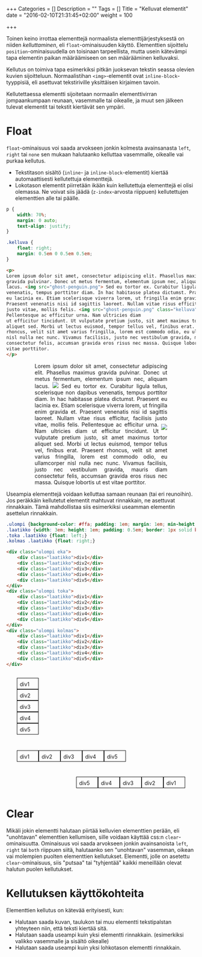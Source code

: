 +++
Categories = []
Description = ""
Tags = []
Title = "Kelluvat elementit"
date = "2016-02-10T21:31:45+02:00"
weight = 100

+++

Toinen keino irrottaa elementtejä normaalista elementtijärjestyksestä
on niiden *kelluttaminen*, eli `float`-ominaisuuden käyttö. Elementtien
sijoittelu `position`-ominaisuudella on toisinaan tarpeellista, mutta
usein kätevämpi tapa elementin paikan määräämiseen on sen määrääminen
kelluvaksi.

Kellutus on toimiva tapa esimerkiksi pitkän juoksevan tekstin seassa
olevien kuvien sijoitteluun. Normaalistihan `<img>`-elementit ovat
`inline-block`-tyyppisiä, eli asettuvat tekstiriville yksittäisen
kirjaimen tavoin.

Kellutettaessa elementti sijoitetaan normaalin elementtivirran jompaankumpaan
reunaan, vasemmalle tai oikealle, ja muut sen jälkeen tulevat elementit tai
tekstit kiertävät sen ympäri.

Float
=====
`float`-ominaisuus voi saada arvokseen jonkin kolmesta avainsanasta
`left`, `right` tai `none` sen mukaan halutaanko kelluttaa vasemmalle,
oikealle vai purkaa kellutus.

- Tekstitason sisältö (`inline`- ja `inline-block`-elementit) kiertää
  automaattisesti kellutettuja elementtejä.
- Lokotason elementit piirretään ikään kuin kellutettuja elementtejä
  ei olisi olemassa. Ne voivat siis jäädä (`z-index`-arvosta riippuen)
  kellutettujen elementtien alle tai päälle.

```css
p {
    width: 70%;
    margin: 0 auto;
    text-align: justify;
}

.kelluva {
    float: right;
    margin: 0.5em 0 0.5em 0.5em;
}

```
```html
<p>
Lorem ipsum dolor sit amet, consectetur adipiscing elit. Phasellus maximus
gravida pulvinar. Donec ut metus fermentum, elementum ipsum nec, aliquam
lacus. <img src="ghost-penguin.png"> Sed eu tortor ex. Curabitur ligula tellus, scelerisque non dapibus
venenatis, tempus porttitor diam. In hac habitasse platea dictumst. Praesent
eu lacinia ex. Etiam scelerisque viverra lorem, ut fringilla enim gravida et.
Praesent venenatis nisi id sagittis laoreet. Nullam vitae risus efficitur, facilisis
justo vitae, mollis felis. <img src="ghost-penguin.png" class="kelluva">
Pellentesque ac efficitur urna. Nam ultricies diam
ut efficitur tincidunt. Ut vulputate pretium justo, sit amet maximus tortor
aliquet sed. Morbi ut lectus euismod, tempor tellus vel, finibus erat. Praesent
rhoncus, velit sit amet varius fringilla, lorem est commodo odio, eu ullamcorper
nisl nulla nec nunc. Vivamus facilisis, justo nec vestibulum gravida, mauris diam
consectetur felis, accumsan gravida eros risus nec massa. Quisque lobortis ut est
vitae porttitor. 
</p>
```
<div class="html-example">
<p style="width: 70%; margin: 0 auto; text-align: justify;">
Lorem ipsum dolor sit amet, consectetur adipiscing elit. Phasellus maximus
gravida pulvinar. Donec ut metus fermentum, elementum ipsum nec, aliquam
lacus. <img src="../../images/ghost-penguin.png"> Sed eu tortor ex. Curabitur ligula tellus, scelerisque non dapibus
venenatis, tempus porttitor diam. In hac habitasse platea dictumst. Praesent
eu lacinia ex. Etiam scelerisque viverra lorem, ut fringilla enim gravida et.
Praesent venenatis nisi id sagittis laoreet. Nullam vitae risus efficitur, facilisis
justo vitae, mollis felis.
<img src="../../images/ghost-penguin.png" style="float: right; margin: 0.5em 0 0.5em 0.5em;">
Pellentesque ac efficitur urna. Nam ultricies diam
ut efficitur tincidunt. Ut vulputate pretium justo, sit amet maximus tortor
aliquet sed. Morbi ut lectus euismod, tempor tellus vel, finibus erat. Praesent
rhoncus, velit sit amet varius fringilla, lorem est commodo odio, eu ullamcorper
nisl nulla nec nunc. Vivamus facilisis, justo nec vestibulum gravida, mauris diam
consectetur felis, accumsan gravida eros risus nec massa. Quisque lobortis ut est
vitae porttitor. 
</p>
</div>

Useampia elementtejä voidaan kelluttaa samaan reunaan (tai eri reunoihin). Jos
peräkkäin kellutetut elementit mahtuvat rinnakkain, ne asettuvat rinnakkain.
Tämä mahdollistaa siis esimerkiksi useamman elementin asettelun rinnakkain.

```css
.ulompi {background-color: #ffa; padding: 1em; margin: 1em; min-height: 2em;}
.laatikko {width: 3em; height: 1em; padding: 0.5em; border: 1px solid black;}
.toka .laatikko {float: left;}
.kolmas .laatikko {float: right;}
```
```html
<div class="ulompi eka">
    <div class="laatikko">div1</div>
    <div class="laatikko">div2</div>
    <div class="laatikko">div3</div>
    <div class="laatikko">div4</div>
    <div class="laatikko">div5</div>
</div>
<div class="ulompi toka">
    <div class="laatikko">div1</div>
    <div class="laatikko">div2</div>
    <div class="laatikko">div3</div>
    <div class="laatikko">div4</div>
    <div class="laatikko">div5</div>
</div>
<div class="ulompi kolmas">
    <div class="laatikko">div1</div>
    <div class="laatikko">div2</div>
    <div class="laatikko">div3</div>
    <div class="laatikko">div4</div>
    <div class="laatikko">div5</div>
</div>
```
<div class="html-example">
<div style="padding: 1em; margin: 1em; clear: both; min-height: 2em;">
    <div style="width: 3em; height: 1em; border: 1px solid black; padding: 0.5em;">div1</div>
    <div style="width: 3em; height: 1em; border: 1px solid black; padding: 0.5em;">div2</div>
    <div style="width: 3em; height: 1em; border: 1px solid black; padding: 0.5em;">div3</div>
    <div style="width: 3em; height: 1em; border: 1px solid black; padding: 0.5em;">div4</div>
    <div style="width: 3em; height: 1em; border: 1px solid black; padding: 0.5em;">div5</div>
</div>
<div style="padding: 1em; margin: 1em; clear: both; min-height: 2em;">
    <div style="width: 3em; height: 1em; border: 1px solid black; padding: 0.5em; float: left;">div1</div>
    <div style="width: 3em; height: 1em; border: 1px solid black; padding: 0.5em; float: left;">div2</div>
    <div style="width: 3em; height: 1em; border: 1px solid black; padding: 0.5em; float: left;">div3</div>
    <div style="width: 3em; height: 1em; border: 1px solid black; padding: 0.5em; float: left;">div4</div>
    <div style="width: 3em; height: 1em; border: 1px solid black; padding: 0.5em; float: left;">div5</div>
</div>
<div style="padding: 1em; margin: 1em; clear: both; min-height: 2em;">
    <div style="width: 3em; height: 1em; border: 1px solid black; padding: 0.5em; float: right;">div1</div>
    <div style="width: 3em; height: 1em; border: 1px solid black; padding: 0.5em; float: right;">div2</div>
    <div style="width: 3em; height: 1em; border: 1px solid black; padding: 0.5em; float: right;">div3</div>
    <div style="width: 3em; height: 1em; border: 1px solid black; padding: 0.5em; float: right;">div4</div>
    <div style="width: 3em; height: 1em; border: 1px solid black; padding: 0.5em; float: right;">div5</div>
</div>
</div>

Clear
=====

Mikäli jokin elementti halutaan piirtää kelluvien elementtien perään, eli "unohtavan" elementtien kellumisen,
sille voidaan käyttää css:n `clear`-ominaisuutta. Ominaisuus voi saada arvokseen jonkin avainsanoista
`left`, `right` tai `both` riippuen siitä, halutaanko sen "unohtavan" vasemman, oikean vai molempien puolten
elementtien kellutukset. Elementti, jolle on asetettu `clear`-ominaisuus, siis "putsaa" tai "tyhjentää" kaikki
meneillään olevat halutun puolen kellutukset.

Kellutuksen käyttökohteita
==========================
Elementtien kellutus on kätevää erityisesti, kun:

- Halutaan saada kuvan, taulukon tai muu elementti tekstipalstan yhteyteen niin, että teksti kiertää sitä.
- Halutaan saada useampi kuin yksi elementti rinnakkain. (esimerkiksi valikko vasemmalle ja sisältö oikealle)
- Halutaan saada useampi kuin yksi lohkotason elementti rinnakkain.
